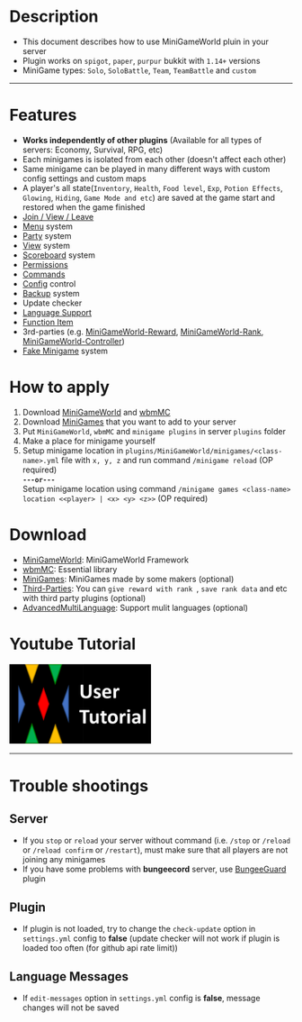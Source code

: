 # Description
- This document describes how to use MiniGameWorld pluin in your server
- Plugin works on `spigot`, `paper`, `purpur` bukkit with `1.14+` versions
- MiniGame types: `Solo`, `SoloBattle`, `Team`, `TeamBattle` and `custom`

---

# Features
- **Works independently of other plugins** (Available for all types of servers: Economy, Survival, RPG, etc)
- Each minigames is isolated from each other (doesn't affect each other)
- Same minigame can be played in many different ways with custom config settings and custom maps 
- A player's all state(`Inventory`, `Health`, `Food level`, `Exp`, `Potion Effects`, `Glowing`, `Hiding`, `Game Mode and etc`) are saved at the game start and restored when the game finished
- [Join / View / Leave]
- [Menu] system
- [Party] system
- [View] system
- [Scoreboard] system
- [Permissions]
- [Commands]
- [Config] control
- [Backup] system
- Update checker
- [Language Support]
- [Function Item]
- 3rd-parties (e.g. [MiniGameWorld-Reward], [MiniGameWorld-Rank], [MiniGameWorld-Controller])
- [Fake Minigame] system

# How to apply
1. Download [MiniGameWorld] and [wbmMC]
2. Download [MiniGames] that you want to add to your server
3. Put `MiniGameWorld`, `wbmMC` and `minigame plugins` in server `plugins` folder
4. Make a place for minigame yourself
5. Setup minigame location in `plugins/MiniGameWorld/minigames/<class-name>.yml` file with `x, y, z` and run command `/minigame reload` (OP required)  
**`---or---`**  
Setup minigame location using command `/minigame games <class-name> location <<player> | <x> <y> <z>>` (OP required)  



# Download
- [MiniGameWorld]: MiniGameWorld Framework
- [wbmMC]: Essential library
- [MiniGames]: MiniGames made by some makers (optional)
- [Third-Parties]: You can `give reward with rank `, `save rank data` and etc with third party plugins (optional)
- [AdvancedMultiLanguage]: Support mulit languages (optional)



# Youtube Tutorial
<a href="https://www.youtube.com/watch?v=sE0vaj0xM8Q">
<img src="youtube-user-tutorial-thumbnail.png" width="50%" ></img>
</a>

---

# Trouble shootings
## Server
- If you `stop` or `reload` your server without command (i.e. `/stop` or `/reload` or `/reload confirm` or `/restart`), must make sure that all players are not joining any minigames
- If you have some problems with **bungeecord** server, use [BungeeGuard] plugin

## Plugin
- If plugin is not loaded, try to change the `check-update` option in `settings.yml` config to **false** (update checker will not work if plugin is loaded too often (for github api rate limit))

## Language Messages
- If `edit-messages` option in `settings.yml` config is **false**, message changes will not be saved



[MiniGameWorld]: https://github.com/MiniGameWorlds/MiniGameWorld/releases
[wbmMC]: https://github.com/worldbiomusic/wbmMC/releases
[MiniGames]: https://github.com/MiniGameWorlds/AllMiniGames
[Commands]: commands.md
[Third-Parties]: https://github.com/MiniGameWorlds
[Join / View / Leave]: how-to-join-leave.md
[Youtube: User Tutorial]: https://youtu.be/sE0vaj0xM8Q
[Config]: config.md
[Permissions]: permissions.md
[Party]: party.md
[Backup]: backup.md
[View]: view.md
[Menu]: menu.md
[Scoreboard]: scoreboard.md
[Language Support]: language-support.md
[Function Item]: function-item.md
[Fake Minigame]: fake-minigame.md
[MiniGameWorld-Reward]: https://github.com/MiniGameWorlds/MiniGameWorld-Reward
[MiniGameWorld-Rank]: https://github.com/MiniGameWorlds/MiniGameWorld-Rank
[MiniGameWorld-Controller]: https://github.com/MiniGameWorlds/MiniGameWorld-Controller
[AdvancedMultiLanguage]: https://www.spigotmc.org/resources/advanced-multi-language.21338/
[BungeeGuard]: https://www.spigotmc.org/resources/bungeeguard.79601/